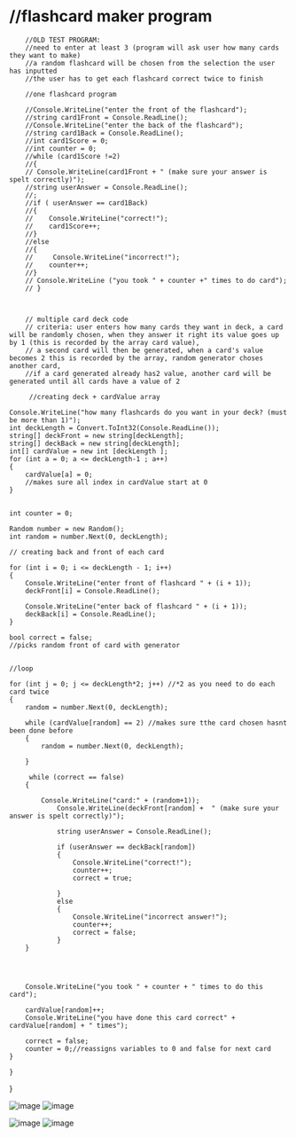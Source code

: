 # //flashcard maker program
        //OLD TEST PROGRAM:
        //need to enter at least 3 (program will ask user how many cards they want to make)
        //a random flashcard will be chosen from the selection the user has inputted
        //the user has to get each flashcard correct twice to finish
 
        //one flashcard program

        //Console.WriteLine("enter the front of the flashcard");
        //string card1Front = Console.ReadLine();
        //Console.WriteLine("enter the back of the flashcard");
        //string card1Back = Console.ReadLine();
        //int card1Score = 0;
        //int counter = 0;
        //while (card1Score !=2)
        //{
        // Console.WriteLine(card1Front + " (make sure your answer is spelt correctly)");
        //string userAnswer = Console.ReadLine();
        //;
        //if ( userAnswer == card1Back)
        //{
        //    Console.WriteLine("correct!");
        //    card1Score++;
        //}
        //else
        //{
        //     Console.WriteLine("incorrect!");
        //    counter++;
        //}
        // Console.WriteLine ("you took " + counter +" times to do card");
        // }



        // multiple card deck code 
        // criteria: user enters how many cards they want in deck, a card will be randomly chosen, when they answer it right its value goes up by 1 (this is recorded by the array card value),
        // a second card will then be generated, when a card's value becomes 2 this is recorded by the array, random generator choses another card, 
        //if a card generated already has2 value, another card will be generated until all cards have a value of 2

         //creating deck + cardValue array

    Console.WriteLine("how many flashcards do you want in your deck? (must be more than 1)");
    int deckLength = Convert.ToInt32(Console.ReadLine());
    string[] deckFront = new string[deckLength];
    string[] deckBack = new string[deckLength];
    int[] cardValue = new int [deckLength ];
    for (int a = 0; a <= deckLength-1 ; a++)
    {
        cardValue[a] = 0;
        //makes sure all index in cardValue start at 0
    }


    int counter = 0;
    
    Random number = new Random();
    int random = number.Next(0, deckLength);

    // creating back and front of each card
    
    for (int i = 0; i <= deckLength - 1; i++)
    {
        Console.WriteLine("enter front of flashcard " + (i + 1));
        deckFront[i] = Console.ReadLine();

        Console.WriteLine("enter back of flashcard " + (i + 1));
        deckBack[i] = Console.ReadLine();
    }

    bool correct = false;
    //picks random front of card with generator

    
    //loop 
    
    for (int j = 0; j <= deckLength*2; j++) //*2 as you need to do each card twice
    {
        random = number.Next(0, deckLength);
        
        while (cardValue[random] == 2) //makes sure tthe card chosen hasnt been done before
        {
            random = number.Next(0, deckLength);
            
        }
        
         while (correct == false)
        {

            Console.WriteLine("card:" + (random+1));
                Console.WriteLine(deckFront[random] +  " (make sure your answer is spelt correctly)");
            
                string userAnswer = Console.ReadLine();

                if (userAnswer == deckBack[random]) 
                {
                    Console.WriteLine("correct!");
                    counter++;
                    correct = true;

                }
                else 
                {
                    Console.WriteLine("incorrect answer!");
                    counter++;
                    correct = false;
                }
        }      

     
        

        Console.WriteLine("you took " + counter + " times to do this card");

        cardValue[random]++;
        Console.WriteLine("you have done this card correct" + cardValue[random] + " times");

        correct = false;
        counter = 0;//reassigns variables to 0 and false for next card
    }
        
    }

}
    



![image](https://github.com/user-attachments/assets/3a65e75c-1d8d-4803-bc0a-727e13ac2b30)
![image](https://github.com/user-attachments/assets/4da7b19a-b956-4fa1-b70b-ceba61401d7e)


![image](https://github.com/user-attachments/assets/db691441-e728-4668-9eff-c67e6d60302a)
![image](https://github.com/user-attachments/assets/4c827915-16f7-4e93-8d6a-1d6f7b73f070)

